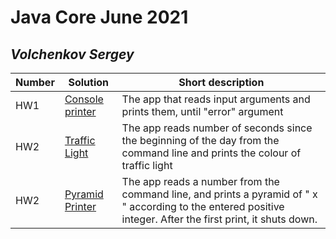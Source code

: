 # Java Core June 2021

## *Volchenkov Sergey*

| Number | Solution  | Short description
| --- | --- | --- |
| HW1 | [Console printer](https://github.com/NikolaevArtem/Java_Core_June_2021/tree/feature/SergeyVolchenkov/src/main/java/homework_1) | The app that reads input arguments and prints them, until "error" argument |
| HW2 | [Traffic Light](https://github.com/NikolaevArtem/Java_Core_June_2021/tree/feature/SergeyVolchenkov/src/main/java/homework_2/TrafficLight.java) | The app reads number of seconds since the beginning of the day from the command line and prints the colour of traffic light |
| HW2 | [Pyramid Printer](https://github.com/NikolaevArtem/Java_Core_June_2021/tree/feature/SergeyVolchenkov/src/main/java/homework_2/PyramidPrinter.java) | The app reads a number from the command line, and prints a pyramid of " x " according to the entered positive integer. After the first print, it shuts down.|